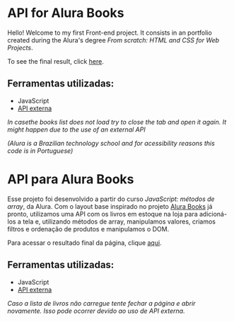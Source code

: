 # API for Alura Books

Hello! Welcome to my first Front-end project. It consists in an portfolio created during the Alura's degree *From scratch: HTML and CSS for Web Projects*.

To see the final result, click [here](https://api-para-livros-alurabooks.vercel.app/).

## Ferramentas utilizadas:

* JavaScript
* [API externa](https://guilhermeonrails.github.io/casadocodigo/livros.json)

*In casethe books list does not load try to close the tab and open it again. It might happen due to the use of an external API*

*(Alura is a Brazilian technology school and for acessibility reasons this code is in Portuguese)*

#

# API para Alura Books

Esse projeto foi desenvolvido a partir do curso *JavaScript: métodos de array*, da Alura. Com o layout base inspirado no projeto [Alura Books](https://github.com/daraperini/learning-html-css-alurabooks) já pronto, utilizamos uma API com os livros em estoque na loja para adicioná-los a tela e, utilizando métodos de array, manipulamos valores, criamos filtros e ordenação de produtos e manipulamos o DOM.

Para acessar o resultado final da página, clique [aqui](https://api-para-livros-alurabooks.vercel.app/).

## Ferramentas utilizadas:

* JavaScript
* [API externa](https://guilhermeonrails.github.io/casadocodigo/livros.json)

*Caso a lista de livros não carregue tente fechar a página e abrir novamente. Isso pode ocorrer devido ao uso de API externa.*
